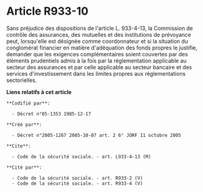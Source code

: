 # Article R933-10

Sans préjudice des dispositions de l'article L. 933-4-13, la Commission de contrôle des assurances, des mutuelles et des
institutions de prévoyance peut, lorsqu'elle est désignée comme coordonnateur et si la situation du conglomérat financier en
matière d'adéquation des fonds propres le justifie, demander que les exigences complémentaires soient couvertes par des
éléments prudentiels admis à la fois par la réglementation applicable au secteur des assurances et par celle applicable au
secteur bancaire et des services d'investissement dans les limites propres aux réglementations sectorielles.

**Liens relatifs à cet article**

	**Codifié par**:

	  - Décret n°85-1353 1985-12-17

	**Créé par**:

	  - Décret n°2005-1267 2005-10-07 art. 2 6° JORF 11 octobre 2005

	**Cite**:

	  - Code de la sécurité sociale. - art. L933-4-13 (M)

	**Cité par**:

	  - Code de la sécurité sociale. - art. R933-2 (V)
	  - Code de la sécurité sociale. - art. R933-4 (V)
